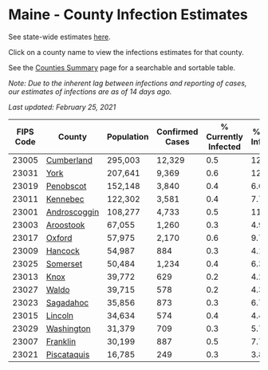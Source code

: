 # Maine - County Infection Estimates

See state-wide estimates [here](/infections/us-me).

Click on a county name to view the infections estimates for that county.

See the [Counties Summary](/infections/summary-counties) page for a searchable and sortable table.

*Note: Due to the inherent lag between infections and reporting of cases, our estimates of infections are as of 14 days ago.*

*Last updated: February 25, 2021*

|   FIPS Code |                       County |   Population |   Confirmed Cases |   % Currently Infected |   % Total Infected |
|-------------|------------------------------|--------------|-------------------|------------------------|--------------------|
|       23005 |     [Cumberland](cumberland) |      295,003 |            12,329 |                    0.5 |               12.2 |
|       23031 |                 [York](york) |      207,641 |             9,369 |                    0.6 |               12.3 |
|       23019 |       [Penobscot](penobscot) |      152,148 |             3,840 |                    0.4 |                6.6 |
|       23011 |         [Kennebec](kennebec) |      122,302 |             3,581 |                    0.4 |                7.7 |
|       23001 | [Androscoggin](androscoggin) |      108,277 |             4,733 |                    0.5 |               11.9 |
|       23003 |       [Aroostook](aroostook) |       67,055 |             1,260 |                    0.3 |                4.9 |
|       23017 |             [Oxford](oxford) |       57,975 |             2,170 |                    0.6 |                9.7 |
|       23009 |           [Hancock](hancock) |       54,987 |               884 |                    0.3 |                4.1 |
|       23025 |         [Somerset](somerset) |       50,484 |             1,234 |                    0.4 |                6.3 |
|       23013 |                 [Knox](knox) |       39,772 |               629 |                    0.2 |                4.2 |
|       23027 |               [Waldo](waldo) |       39,715 |               578 |                    0.2 |                4.3 |
|       23023 |       [Sagadahoc](sagadahoc) |       35,856 |               873 |                    0.3 |                6.7 |
|       23015 |           [Lincoln](lincoln) |       34,634 |               574 |                    0.4 |                4.4 |
|       23029 |     [Washington](washington) |       31,379 |               709 |                    0.3 |                5.7 |
|       23007 |         [Franklin](franklin) |       30,199 |               887 |                    0.5 |                7.7 |
|       23021 |   [Piscataquis](piscataquis) |       16,785 |               249 |                    0.3 |                3.8 |